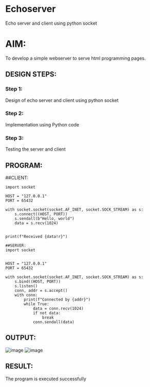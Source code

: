 # Echoserver
Echo server and client using python socket

# AIM:

To develop a simple webserver to serve html programming pages.

## DESIGN STEPS:

### Step 1:

Design of echo server and client using python socket

### Step 2:

Implementation using Python code

### Step 3:

Testing the server and client 

## PROGRAM:
##CLIENT:
```
import socket

HOST = "127.0.0.1" 
PORT = 65432 

with socket.socket(socket.AF_INET, socket.SOCK_STREAM) as s:
    s.connect((HOST, PORT))
    s.sendall(b"Hello, world")
    data = s.recv(1024)


print(f"Received {data!r}")

##SERVER:
import socket


HOST = "127.0.0.1"  
PORT = 65432 

with socket.socket(socket.AF_INET, socket.SOCK_STREAM) as s:
    s.bind((HOST, PORT))
    s.listen()
    conn, addr = s.accept()
    with conn:
        print(f"Connected by {addr}")
        while True:
            data = conn.recv(1024)
            if not data:
                break
            conn.sendall(data)

```

## OUTPUT:
![image](https://github.com/user-attachments/assets/483bef49-e997-4cf7-aed9-d7b121a44741)
![image](https://github.com/user-attachments/assets/ca7b0e59-73fe-48de-945d-e5313ef1dc14)



## RESULT:
The program is executed successfully
